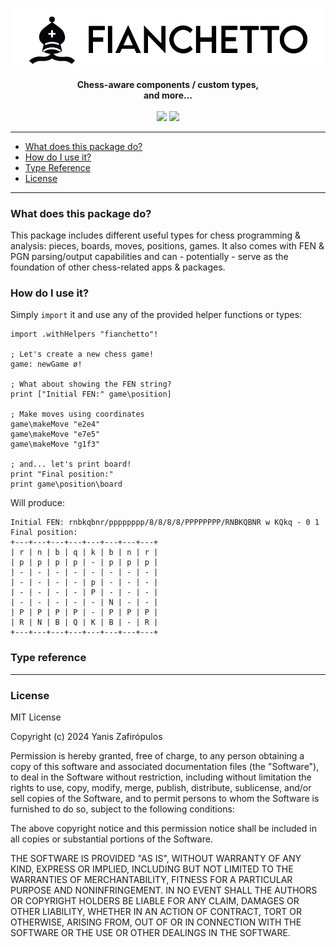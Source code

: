 
<p align="center"><img align="center" width="500" src="https://raw.githubusercontent.com/drkameleon/fianchetto.art/main/icon.png"/></p>
<p align="center">
  <b>Chess-aware components / custom types,<br>and more...</b>
  <br><br>
    <img src="https://img.shields.io/github/license/arturo-lang/grafito?style=for-the-badge">
  <img src="https://img.shields.io/badge/language-Arturo-orange.svg?style=for-the-badge">
  
  


</p>

<!--<p align="center"><img width="90%" align="center" src="https://raw.githubusercontent.com/drkameleon/tabular.art/main/screenshot.png"/></p>-->

--- 
 
<!--ts-->

* [What does this package do?](#what-does-this-package-do)
* [How do I use it?](#how-do-i-use-it)
* [Type Reference](#type-reference)
* [License](#license)   

<!--te-->
 
---

### What does this package do?

This package includes different useful types for chess programming & analysis: pieces, boards, moves, positions, games. It also comes with FEN & PGN parsing/output capabilities and can - potentially - serve as the foundation of other chess-related apps & packages.

### How do I use it?

Simply `import` it and use any of the provided helper functions or types:

```red
import .withHelpers "fianchetto"!

; Let's create a new chess game!
game: newGame ø!

; What about showing the FEN string?
print ["Initial FEN:" game\position]

; Make moves using coordinates
game\makeMove "e2e4"
game\makeMove "e7e5"
game\makeMove "g1f3"

; and... let's print board!
print "Final position:"
print game\position\board
```

Will produce:

```
Initial FEN: rnbkqbnr/pppppppp/8/8/8/8/PPPPPPPP/RNBKQBNR w KQkq - 0 1 
Final position:
+---+---+---+---+---+---+---+---+
| r | n | b | q | k | b | n | r |
| p | p | p | p | - | p | p | p |
| - | - | - | - | - | - | - | - |
| - | - | - | - | p | - | - | - |
| - | - | - | - | P | - | - | - |
| - | - | - | - | - | N | - | - |
| P | P | P | P | - | P | P | P |
| R | N | B | Q | K | B | - | R |
+---+---+---+---+---+---+---+---+
```

### Type reference


<hr/>

### License

MIT License

Copyright (c) 2024 Yanis Zafirópulos

Permission is hereby granted, free of charge, to any person obtaining a copy
of this software and associated documentation files (the "Software"), to deal
in the Software without restriction, including without limitation the rights
to use, copy, modify, merge, publish, distribute, sublicense, and/or sell
copies of the Software, and to permit persons to whom the Software is
furnished to do so, subject to the following conditions:

The above copyright notice and this permission notice shall be included in all
copies or substantial portions of the Software.

THE SOFTWARE IS PROVIDED "AS IS", WITHOUT WARRANTY OF ANY KIND, EXPRESS OR
IMPLIED, INCLUDING BUT NOT LIMITED TO THE WARRANTIES OF MERCHANTABILITY,
FITNESS FOR A PARTICULAR PURPOSE AND NONINFRINGEMENT. IN NO EVENT SHALL THE
AUTHORS OR COPYRIGHT HOLDERS BE LIABLE FOR ANY CLAIM, DAMAGES OR OTHER
LIABILITY, WHETHER IN AN ACTION OF CONTRACT, TORT OR OTHERWISE, ARISING FROM,
OUT OF OR IN CONNECTION WITH THE SOFTWARE OR THE USE OR OTHER DEALINGS IN THE
SOFTWARE.
